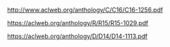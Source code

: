 
http://www.aclweb.org/anthology/C/C16/C16-1256.pdf

https://aclweb.org/anthology/R/R15/R15-1029.pdf

https://aclweb.org/anthology/D/D14/D14-1113.pdf

